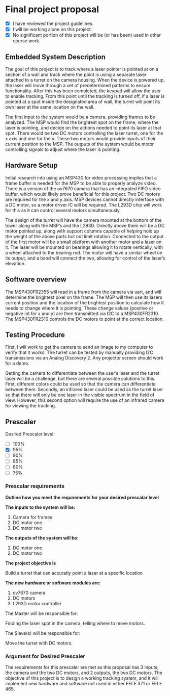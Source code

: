# Final project proposal

- [x] I have reviewed the project guidelines.
- [x] I will be working alone on this project.
- [x] No significant portion of this project will be (or has been) used in other course work.

## Embedded System Description

  The goal of this project is to track where a laser pointer is pointed at on a section of a wall and track where the point is using a separate laser attached to a turret on the camera housing. When the device is powered up, the laser will move through a set of predetermined patterns to ensure functionality. After this has been completed, the keypad will allow the user to enable tracking. From this point until the tracking is turned off, if a laser is pointed at a spot inside the designated area of wall, the turret will point its own laser at the same location on the wall. 

  The first input to the system would be a camera, providing frames to be analyzed. The MSP would find the brightest spot on the frame, where the laser is pointing, and decide on the actions needed to point its laser at that spot. There would be two DC motors controlling the laser turret, one for the x axis and one for the y. These two motors would provide inputs of their current position to the MSP. The outputs of the system would be motor controlling signals to adjust where the laser is pointing.

## Hardware Setup

  Initial research into using an MSP430 for video processing implies that a frame buffer is needed for the MSP to be able to properly analyze video. There is a version of the ov7670 camera that has an integrated FIFO video buffer, which would likely prove beneficial for this project. Two DC motors are required for the x and y axis. MSP devices cannot directly interface with a DC motor, so a motor driver IC will be required. The L293D chip will work for this as it can control several motors simultaneously.
  
  The design of the turret will have the camera mounted at the bottom of the tower along with the MSP’s and the L293D. Directly above them will be a DC motor pointed up, along with support columns capable of helping hold up the weight of the above parts but not limit rotation. Connected to the output of the first motor will be a small platform with another motor and a laser on it. The laser will be mounted on bearings allowing it to rotate vertically, with a wheel attached to the bearing rod. The motor will have a similar wheel on its output, and a band will connect the two, allowing for control of the laser’s elevation. 

## Software overview

  The MSP430FR2355 will read in a frame from the camera via uart, and will determine the brightest pixel on the frame. The MSP will then use its lasers current position and the location of the brightest position to calculate how it needs to change where it is pointing. These change values (positive or negative int for x and y) are then transmitted via I2C to a MSP430FR2310. The MSP430FR2310 controls the DC motors to point at the correct location. 
## Testing Procedure

  First, I will work to get the camera to send an image to my computer to verify that it works. The turret can be tested by manually providing I2C transmissions via an Analog Discovery 2. Any projector screen should work for a demo. 
  
  Getting the camera to differentiate between the user’s laser and the turret laser will be a challenge, but there are several possible solutions to this. First, different colors could be used so that the camera can differentiate between them. Secondly, an infrared laser could be used as the turret laser so that there will only be one laser in the visible spectrum in the field of view. However, this second option will require the use of an infrared camera for viewing the tracking.


## Prescaler

Desired Prescaler level: 

- [ ] 100%
- [x] 95% 
- [ ] 90% 
- [ ] 85% 
- [ ] 80% 
- [ ] 75% 

### Prescalar requirements 

**Outline how you meet the requirements for your desired prescalar level**

**The inputs to the system will be:**
1.  Camera for frames
2.  DC motor one
3.  DC motor two

**The outputs of the system will be:**
1.   DC motor one
2.   DC motor two

**The project objective is**

Build a turret that can accuratly point a laser at a specific location

**The new hardware or software modules are:**
1. ov7670 camera
2. DC motors
3. L293D motor controller


The Master will be responsible for:

Finding the laser spot in the camera, telling where to move motors.

The Slave(s) will be responsible for:

Move the turret with DC motors.



### Argument for Desired Prescaler

The requirements for this prescaler are met as this proposal has 3 inputs, the camera and the two DC motors, and 2 outputs, the two DC motors. The objective of this project is to design a working tracking system, and it will implement new hardware and software not used in either EELE 371 or EELE 465. 
